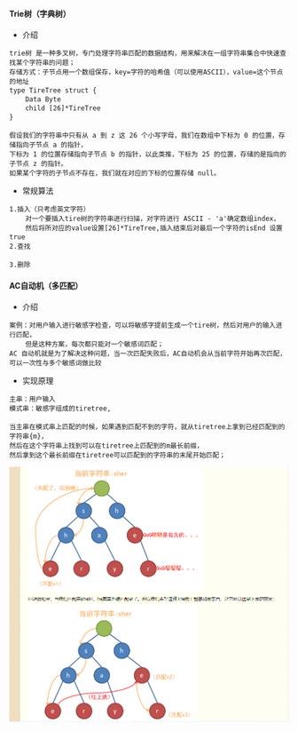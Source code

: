 #### Trie树（字典树）
- 介绍
```
trie树 是一种多叉树，专门处理字符串匹配的数据结构，用来解决在一组字符串集合中快速查找某个字符串的问题；
存储方式：子节点用一个数组保存，key=字符的哈希值（可以使用ASCII），value=这个节点的地址
type TireTree struct {
    Data Byte
    child [26]*TireTree
}

假设我们的字符串中只有从 a 到 z 这 26 个小写字母，我们在数组中下标为 0 的位置，存储指向子节点 a 的指针，
下标为 1 的位置存储指向子节点 b 的指针，以此类推，下标为 25 的位置，存储的是指向的子节点 z 的指针。
如果某个字符的子节点不存在，我们就在对应的下标的位置存储 null。
```

- 常规算法
```
1.插入（只考虑英文字符）
    对一个要插入tire树的字符串进行扫描，对字符进行 ASCII - 'a'确定数组index，
    然后将所对应的value设置[26]*TireTree,插入结束后对最后一个字符的isEnd 设置true
2.查找
    
3.删除
```

#### AC自动机（多匹配）

- 介绍
```
案例：对用户输入进行敏感字检查，可以将敏感字提前生成一个tire树，然后对用户的输入进行匹配，
    但是这种方案，每次都只能对一个敏感词匹配；
AC 自动机就是为了解决这种问题，当一次匹配失败后，AC自动机会从当前字符开始再次匹配，可以一次性与多个敏感词做比较
```
- 实现原理
```
主串：用户输入
模式串：敏感字组成的tiretree,

当主串在模式串上匹配的时候，如果遇到匹配不到的字符，就从tiretree上拿到已经匹配到的字符串{m}，
然后在这个字符串上找到可以在tiretree上匹配到的m最长前缀，
然后拿到这个最长前缀在tiretree可以匹配到的字符串的末尾开始匹配；
```
![匹配失败后的实效](https://github.com/lqhandsome/Alg/blob/master/13tiretree/failnext.png)